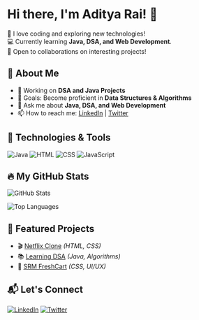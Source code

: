# Hi there, I'm Aditya Rai! 👋  

🚀 I love coding and exploring new technologies!  
💻 Currently learning **Java, DSA, and Web Development**.  
🌱 Open to collaborations on interesting projects!  

## 📌 About Me
- 🔭 Working on **DSA and Java Projects**
- 🎯 Goals: Become proficient in **Data Structures & Algorithms**
- 💬 Ask me about **Java, DSA, and Web Development**
- 📫 How to reach me: [LinkedIn](#) | [Twitter](#)

## 🚀 Technologies & Tools
![Java](https://img.shields.io/badge/Java-%23ED8B00.svg?style=flat&logo=openjdk&logoColor=white)
![HTML](https://img.shields.io/badge/HTML5-%23E34F26.svg?style=flat&logo=html5&logoColor=white)
![CSS](https://img.shields.io/badge/CSS3-%231572B6.svg?style=flat&logo=css3&logoColor=white)
![JavaScript](https://img.shields.io/badge/JavaScript-%23F7DF1E.svg?style=flat&logo=javascript&logoColor=black)

## 🔥 My GitHub Stats
![GitHub Stats](https://github-readme-stats.vercel.app/api?username=Adirai2901&show_icons=true&theme=dark)

![Top Languages](https://github-readme-stats.vercel.app/api/top-langs/?username=Adirai2901&layout=compact&theme=dark)

## 📌 Featured Projects
- 🎬 [Netflix Clone](https://github.com/Adirai2901/netflix-clone) *(HTML, CSS)*
- 📚 [Learning DSA](https://github.com/Adirai2901/Learning-DSA) *(Java, Algorithms)*
- 🛒 [SRM FreshCart](https://github.com/Adirai2901/SRM-FRESHCART) *(CSS, UI/UX)*

## 📬 Let's Connect
[![LinkedIn](https://img.shields.io/badge/LinkedIn-%230077B5.svg?style=flat&logo=linkedin&logoColor=white)](#)
[![Twitter](https://img.shields.io/badge/Twitter-%231DA1F2.svg?style=flat&logo=twitter&logoColor=white)](#)
